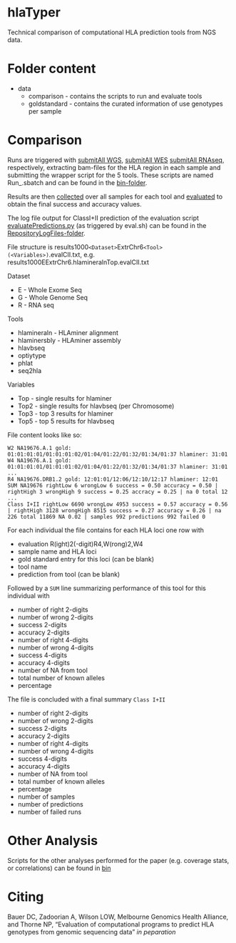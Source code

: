 # hlaTyper
Technical comparison of computational HLA prediction tools from NGS data.

# Folder content
* data
  * comparison - contains the scripts to run and evaluate tools
  * goldstandard - contains the curated information of use genotypes per sample

# Comparison
Runs are triggered with
[submitAll WGS](https://github.com/BauerLab/hlaTyper/blob/master/data/comparison/submitAll_Extract.sh),
[submitAll WES](https://github.com/BauerLab/hlaTyper/blob/master/data/comparison/submitAll_Extract.sh)
[submitAll RNAseq](https://github.com/BauerLab/hlaTyper/blob/master/data/comparison/submitAll_Extract.sh),
respectively, extracting bam-files for the HLA region in each sample and submitting the wrapper script for the 5 tools. These scripts are named Run_<toolname>.sbatch and can be found in the [bin-folder](https://github.com/BauerLab/hlaTyper/blob/master/data/comparison/bin/).

Results are then [collected](https://github.com/BauerLab/hlaTyper/blob/master/data/comparison/bin/collectResults.sh) over all samples for each tool and [evaluated](https://github.com/BauerLab/hlaTyper/blob/master/data/comparison/bin/eval.sh) to obtain the final success and accuracy values.

The log file output for ClassI+II prediction of the evaluation script [evaluatePredictions.py](https://github.com/BauerLab/hlaTyper/blob/master/data/comparison/bin/evaluatePredictions.py) (as triggered by eval.sh) can be found in the [RepositoryLogFiles-folder](https://github.com/BauerLab/hlaTyper/blob/master/data/comparison/RepositoryLogFiles/).

File structure is results1000`<Dataset>`ExtrChr6`<Tool>(<Variables>)`.evalCII.txt, e.g. results1000EExtrChr6.hlamineralnTop.evalCII.txt

Dataset
- E - Whole Exome Seq
- G - Whole Genome Seq
- R - RNA seq

Tools
- hlamineraln - HLAminer alignment
- hlaminersbly - HLAminer assembly
- hlavbseq
- optiytype
- phlat
- seq2hla

Variables
- Top - single results for hlaminer
- Top2 - single results for hlavbseq (per Chromosome)
- Top3 - top 3 results for hlaminer
- Top5 - top 5 results for hlavbseq

File content looks like so:
```
W2 NA19676.A.1 gold: 01:01:01:01/01:01:01:02/01:04/01:22/01:32/01:34/01:37 hlaminer: 31:01
W4 NA19676.A.1 gold: 01:01:01:01/01:01:01:02/01:04/01:22/01:32/01:34/01:37 hlaminer: 31:01
...
R4 NA19676.DRB1.2 gold: 12:01:01/12:06/12:10/12:17 hlaminer: 12:01
SUM NA19676 rightLow 6 wrongLow 6 success = 0.50 accuracy = 0.50 | rightHigh 3 wrongHigh 9 success = 0.25 accracy = 0.25 | na 0 total 12
...
Class I+II rightLow 6690 wrongLow 4953 success = 0.57 accuracy = 0.56 | rightHigh 3128 wrongHigh 8515 success = 0.27 accuracy = 0.26 | na 226 total 11869 NA 0.02 | samples 992 predictions 992 failed 0

```
For each individual the file contains for each HLA loci one row with
- evaluation R(ight)2(-digit)R4,W(rong)2,W4
- sample name and HLA loci
- gold standard entry for this loci (can be blank)
- tool name
- prediction from tool (can be blank)

Followed by a `SUM` line summarizing performance of this tool for this individual with
- number of right 2-digits
- number of wrong 2-digits
- success 2-digits
- accuracy 2-digits
- number of right 4-digits
- number of wrong 4-digits
- success 4-digits
- accuracy 4-digits
- number of NA from tool
- total number of known alleles
- percentage


The file is concluded with a final summary `Class I+II`
- number of right 2-digits
- number of wrong 2-digits
- success 2-digits
- accuracy 2-digits
- number of right 4-digits
- number of wrong 4-digits
- success 4-digits
- accuracy 4-digits
- number of NA from tool
- total number of known alleles
- percentage
- number of samples
- number of predictions
- number of failed runs






# Other Analysis
Scripts for the other analyses performed for the paper (e.g. coverage stats, or correlations) can be found in [bin](https://github.com/BauerLab/hlaTyper/blob/master/data/comparison/bin/)

# Citing
Bauer DC, Zadoorian A, Wilson LOW, Melbourne Genomics Health Alliance, and Thorne NP, “Evaluation of computational programs to predict HLA genotypes from genomic sequencing data” *in peparation*
